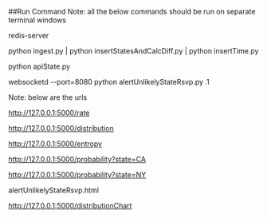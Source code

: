 ##Run Command
Note: all the below commands should be run on separate terminal windows

redis-server

python ingest.py | python  insertStatesAndCalcDiff.py | python insertTime.py 

python apiState.py

websocketd --port=8080 python alertUnlikelyStateRsvp.py .1

Note: below are the urls

http://127.0.0.1:5000/rate

http://127.0.0.1:5000/distribution

http://127.0.0.1:5000/entropy

http://127.0.0.1:5000/probability?state=CA

http://127.0.0.1:5000/probability?state=NY

alertUnlikelyStateRsvp.html

http://127.0.0.1:5000/distributionChart
